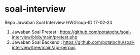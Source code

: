 # soal-interview
Repo Jawaban Soal Interview HWGroup-ID 17-02-24
1. Jawaban Soal Pretest : https://github.com/potatochu/soal-interview/blob/main/pretest.php
2. Jawaban Soal Backend : https://github.com/potatochu/soal-interview/tree/main/api-perpus
